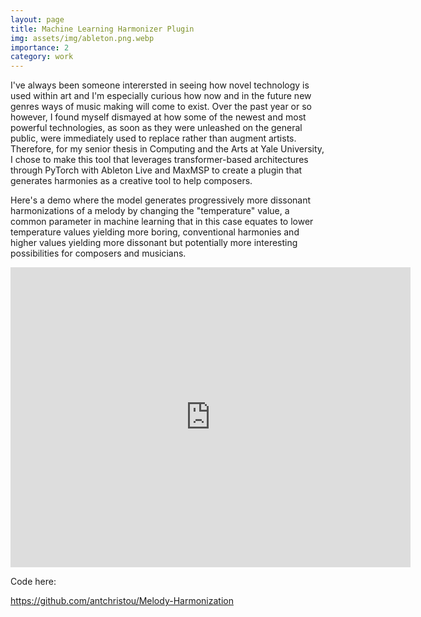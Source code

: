 ```yaml
---
layout: page
title: Machine Learning Harmonizer Plugin
img: assets/img/ableton.png.webp
importance: 2
category: work
---
```



I've always been someone interersted in seeing how novel technology is used within art and I'm especially curious how now and in the future new genres ways of music making will come to exist. Over the past year or so however, I found myself dismayed at how some of the newest and most powerful technologies, as soon as they were unleashed on the general public, were immediately used to replace rather than augment artists. Therefore, for my senior thesis in Computing and the Arts at Yale University, I chose to make this tool that leverages transformer-based architectures through PyTorch with Ableton Live and MaxMSP to create a plugin that generates harmonies as a creative tool to help composers.


Here's a demo where the model generates progressively more dissonant harmonizations of a melody by changing the "temperature" value, a common parameter in machine learning that in this case equates to lower temperature values yielding more boring, conventional harmonies and higher values yielding more dissonant but potentially more interesting possibilities for composers and musicians. 

<iframe target="_parent" width="640" height="480" src="https://www.youtube.com/embed/bnd53gVVSGk?si=GfuYT0JaMbRxHeOI?enablejsapi=1" title="YouTube video player" frameborder="0" allow="accelerometer; autoplay; clipboard-write; encrypted-media; gyroscope; picture-in-picture; web-share" allowfullscreen></iframe>

Code here: 

https://github.com/antchristou/Melody-Harmonization
